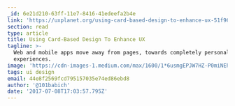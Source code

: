 ```yaml
---
_id: 6e21d210-63ff-11e7-8416-41edeefa2b4e
link: 'https://uxplanet.org/using-card-based-design-to-enhance-ux-51f965ab70cb'
section: read
type: article
title: Using Card-Based Design To Enhance UX
tagline: >-
  Web and mobile apps move away from pages, towards completely personalized
  experiences.
image: 'https://cdn-images-1.medium.com/max/1600/1*6usmgEPJW7HZ-P0miNEhkQ.jpeg'
tags: ui design
email: 44e8f2569fcd795157035e74ed86ebd8
author: '@101babich'
date: '2017-07-08T17:03:57.795Z'
---
```

